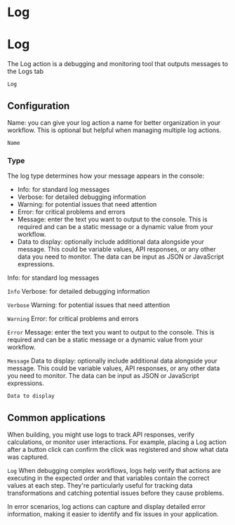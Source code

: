 # Log ​


# Log ​

The Log action is a debugging and monitoring tool that outputs messages to the Logs tab

`Log`

## Configuration ​

Name: you can give your log action a name for better organization in your workflow. This is optional but helpful when managing multiple log actions.

`Name`

### Type ​

The log type determines how your message appears in the console:

- Info: for standard log messages
- Verbose: for detailed debugging information
- Warning: for potential issues that need attention
- Error: for critical problems and errors
- Message: enter the text you want to output to the console. This is required and can be a static message or a dynamic value from your workflow.
- Data to display: optionally include additional data alongside your message. This could be variable values, API responses, or any other data you need to monitor. The data can be input as JSON or JavaScript expressions.

Info: for standard log messages

`Info`
Verbose: for detailed debugging information

`Verbose`
Warning: for potential issues that need attention

`Warning`
Error: for critical problems and errors

`Error`
Message: enter the text you want to output to the console. This is required and can be a static message or a dynamic value from your workflow.

`Message`
Data to display: optionally include additional data alongside your message. This could be variable values, API responses, or any other data you need to monitor. The data can be input as JSON or JavaScript expressions.

`Data to display`

## Common applications ​

When building, you might use logs to track API responses, verify calculations, or monitor user interactions. For example, placing a Log action after a button click can confirm the click was registered and show what data was captured.

`Log`
When debugging complex workflows, logs help verify that actions are executing in the expected order and that variables contain the correct values at each step. They're particularly useful for tracking data transformations and catching potential issues before they cause problems.

In error scenarios, log actions can capture and display detailed error information, making it easier to identify and fix issues in your application.

